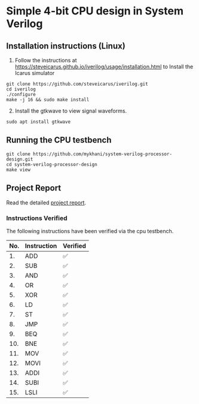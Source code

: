 # Simple 4-bit CPU design in System Verilog

## Installation instructions (Linux)
1. Follow the instructions at https://steveicarus.github.io/iverilog/usage/installation.html
to Install the Icarus simulator
```
git clone https://github.com/steveicarus/iverilog.git
cd iverilog
./configure
make -j 16 && sudo make install
```
2. Install the gtkwave to view signal waveforms.
```
sudo apt install gtkwave
```

## Running the CPU testbench
```
git clone https://github.com/mykhani/system-verilog-processor-design.git
cd system-verilog-processor-design
make view
```

## Project Report
Read the detailed [project report](doc/report.md).

### Instructions Verified
The following instructions have been verified via the cpu testbench.

| No. | Instruction | Verified           |
| --- | ----------- | ------------------ |
| 1.  | ADD         | :white_check_mark: |
| 2.  | SUB         | :white_check_mark: |
| 3.  | AND         | :white_check_mark: |
| 4.  | OR          | :white_check_mark: |
| 5.  | XOR         | :white_check_mark: |
| 6.  | LD          | :white_check_mark: |
| 7.  | ST          | :white_check_mark: |
| 8.  | JMP         | :white_check_mark: |
| 9.  | BEQ         | :white_check_mark: |
| 10. | BNE         | :white_check_mark: |
| 11. | MOV         | :white_check_mark: |
| 12. | MOVI        | :white_check_mark: |
| 13. | ADDI        | :white_check_mark: |
| 14. | SUBI        | :white_check_mark: |
| 15. | LSLI        | :white_check_mark: |
